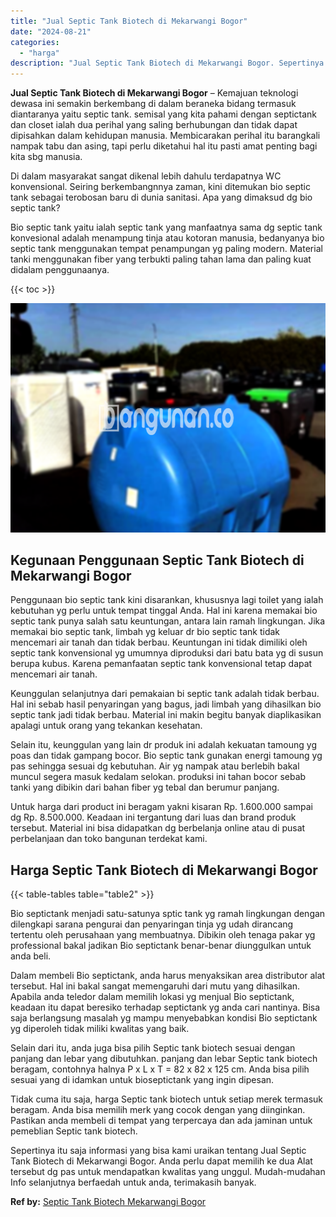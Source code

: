 ```yaml
---
title: "Jual Septic Tank Biotech di Mekarwangi Bogor"
date: "2024-08-21"
categories: 
  - "harga"
description: "Jual Septic Tank Biotech di Mekarwangi Bogor. Sepertinya itu saja informasi yang bisa kami uraikan tentang Jual Septic Tank Biotech di Mekarwangi Bogor. Anda..."
---
```


**Jual Septic Tank Biotech di Mekarwangi Bogor** – Kemajuan teknologi dewasa ini semakin berkembang di dalam beraneka bidang termasuk diantaranya yaitu septic tank. semisal yang kita pahami dengan septictank dan closet ialah dua perihal yang saling berhubungan dan tidak dapat dipisahkan dalam kehidupan manusia. Membicarakan perihal itu barangkali nampak tabu dan asing, tapi perlu diketahui hal itu pasti amat penting bagi kita sbg manusia.

Di dalam masyarakat sangat dikenal lebih dahulu terdapatnya WC konvensional. Seiring berkembangnnya zaman, kini ditemukan bio septic tank sebagai terobosan baru di dunia sanitasi. Apa yang dimaksud dg bio septic tank?

Bio septic tank yaitu ialah septic tank yang manfaatnya sama dg septic tank konvesional adalah menampung tinja atau kotoran manusia, bedanyanya bio septic tank menggunakan tempat penampungan yg paling modern. Material tanki menggunakan fiber yang terbukti paling tahan lama dan paling kuat didalam penggunaanya.

{{< toc >}}

![Jual Septic Tank Biotech di Mekarwangi Bogor](/images/jual-bio-septictank-14.png)

## Kegunaan Penggunaan Septic Tank Biotech di Mekarwangi Bogor

Penggunaan bio septic tank kini disarankan, khususnya lagi toilet yang ialah kebutuhan yg perlu untuk tempat tinggal Anda. Hal ini karena memakai bio septic tank punya salah satu keuntungan, antara lain ramah lingkungan. Jika memakai bio septic tank, limbah yg keluar dr bio septic tank tidak mencemari air tanah dan tidak berbau. Keuntungan ini tidak dimiliki oleh septic tank konvensional yg umumnya diproduksi dari batu bata yg di susun berupa kubus. Karena pemanfaatan septic tank konvensional tetap dapat mencemari air tanah.

Keunggulan selanjutnya dari pemakaian bi septic tank adalah tidak berbau. Hal ini sebab hasil penyaringan yang bagus, jadi limbah yang dihasilkan bio septic tank jadi tidak berbau. Material ini makin begitu banyak diaplikasikan apalagi untuk orang yang tekankan kesehatan.

Selain itu, keunggulan yang lain dr produk ini adalah kekuatan tamoung yg poas dan tidak gampang bocor. Bio septic tank gunakan energi tamoung yg pas sehingga sesuai dg kebutuhan. Air yg nampak atau berlebih bakal muncul segera masuk kedalam selokan. produksi ini tahan bocor sebab tanki yang dibikin dari bahan fiber yg tebal dan berumur panjang.

Untuk harga dari product ini beragam yakni kisaran Rp. 1.600.000 sampai dg Rp. 8.500.000. Keadaan ini tergantung dari luas dan brand produk tersebut. Material ini bisa didapatkan dg berbelanja online atau di pusat perbelanjaan dan toko bangunan terdekat kami.

## Harga Septic Tank Biotech di Mekarwangi Bogor

{{< table-tables table="table2" >}}

Bio septictank menjadi satu-satunya sptic tank yg ramah lingkungan dengan dilengkapi sarana pengurai dan penyaringan tinja yg udah dirancang tertentu oleh perusahaan yang membuatnya. Dibikin oleh tenaga pakar yg professional bakal jadikan Bio septictank benar-benar diunggulkan untuk anda beli.

Dalam membeli Bio septictank, anda harus menyaksikan area distributor alat tersebut. Hal ini bakal sangat memengaruhi dari mutu yang dihasilkan. Apabila anda teledor dalam memilih lokasi yg menjual Bio septictank, keadaan itu dapat beresiko terhadap septictank yg anda cari nantinya. Bisa saja berlangsung masalah yg mampu menyebabkan kondisi Bio septictank yg diperoleh tidak miliki kwalitas yang baik.

Selain dari itu, anda juga bisa pilih Septic tank biotech sesuai dengan panjang dan lebar yang dibutuhkan. panjang dan lebar Septic tank biotech beragam, contohnya halnya P x L x T = 82 x 82 x 125 cm. Anda bisa pilih sesuai yang di idamkan untuk bioseptictank yang ingin dipesan.

Tidak cuma itu saja, harga Septic tank biotech untuk setiap merek termasuk beragam. Anda bisa memilih merk yang cocok dengan yang diinginkan. Pastikan anda membeli di tempat yang terpercaya dan ada jaminan untuk pemeblian Septic tank biotech.

Sepertinya itu saja informasi yang bisa kami uraikan tentang Jual Septic Tank Biotech di Mekarwangi Bogor. Anda perlu dapat memilih ke dua Alat tersebut dg pas untuk mendapatkan kwalitas yang unggul. Mudah-mudahan Info selanjutnya berfaedah untuk anda, terimakasih banyak.

**Ref by:** [Septic Tank Biotech Mekarwangi Bogor](https://id.wikipedia.org/wiki/Septic)
